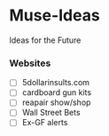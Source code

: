 # Muse-Ideas
Ideas for the Future
### Websites
- [ ] 5dollarinsults.com
- [ ] cardboard gun kits
- [ ] reapair show/shop
- [ ] Wall Street Bets 
- [ ] Ex-GF alerts
